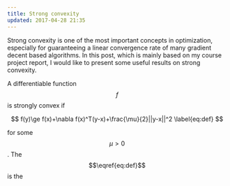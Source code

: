 ```yaml
---
title: Strong convexity
updated: 2017-04-28 21:35
---
```


Strong convexity is one of the most important concepts in optimization, especially for guaranteeing a linear convergence rate of many gradient decent based algorithms. In this post, which is mainly based on my course project report, I would like to present some useful results on strong convexity. 

A differentiable function $$f$$ is strongly convex if 

$$
f(y)\ge f(x)+\nabla f(x)^T(y-x)+\frac{\mu}{2}||y-x||^2 \label{eq:def}
$$

for some $$\mu > 0$$. The $$\eqref{eq:def}$$ is the 
<!-- $$
\begin{equation*}
	\begin{split}
		F(x_{k+1}) &= f(x_{k+1}) + g(x_{k+1})\\
		& \mathop  \le \limits^{(a)} f(x_k) + \nabla f(x_k)^T(x_{k+1}-x_k) + \frac{L}{2}||x_{k+1} - x_k||^2 + g(x_{k+1})\\
		& = F(x_k) + \nabla f(x_k)^T(x_{k+1}-x_k) + \frac{L}{2}||x_{k+1} - x_k||^2 + g(x_{k+1}) - g(x_k)\\
		& \lep{b} F(x_k) - \frac{1}{2L}\mathcal{D}_g(x_k,L)\\
		& \lep{c} F(x_k) - \frac{\mu}{L}\left[ F(x_k) - F^*\right]
	\end{split}
\end{equation*}
$$ -->
